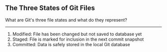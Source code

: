 ## The Three States of Git Files

What are Git's three file states and what do they represent?

---

1. Modified: File has been changed but not saved to database yet
2. Staged: File is marked for inclusion in the next commit snapshot
3. Committed: Data is safely stored in the local Git database

